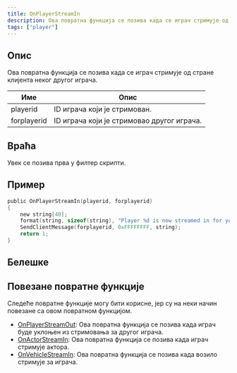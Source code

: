 ```yaml
---
title: OnPlayerStreamIn
description: Ова повратна функција се позива када се играч стримује од стране клијента неког другог играча.
tags: ["player"]
---
```


## Опис

Ова повратна функција се позива када се играч стримује од стране клијента неког другог играча.

| Име         | Опис                                                    |
| ----------- | ------------------------------------------------------- |
| playerid    | ID играча који је стримован.                            |
| forplayerid | ID играча који је стримовао другог играча.              |

## Враћа

Увек се позива прва у филтер скрипти.

## Пример

```c
public OnPlayerStreamIn(playerid, forplayerid)
{
    new string[40];
    format(string, sizeof(string), "Player %d is now streamed in for you.", playerid);
    SendClientMessage(forplayerid, 0xFFFFFFFF, string);
    return 1;
}
```

## Белешке

<TipNPCCallbacks />

## Повезане повратне функције

Следеће повратне функције могу бити корисне, јер су на неки начин повезане са овом повратном функцијом.

- [OnPlayerStreamOut](OnPlayerStreamOut): Ова повратна функција се позива када играч буде уклоњен из стримовања за другог играча.
- [OnActorStreamIn](OnPlayerStreamOut): Ова повратна функција се позива када играч стримује актора.
- [OnVehicleStreamIn](OnVehicleStreamIn): Ова повратна функција се позива када возило стримује за играча.
